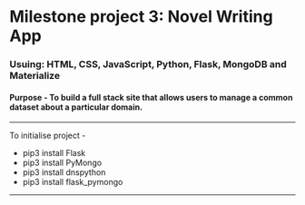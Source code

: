 

# Milestone project 3: Novel Writing App

### Usuing: HTML, CSS, JavaScript, Python, Flask, MongoDB and Materialize

#### Purpose - To build a full stack site that allows users to manage a common dataset about a particular domain.
---
To initialise project -

- pip3 install Flask
- pip3 install PyMongo
- pip3 install dnspython
- pip3 install flask_pymongo

---
